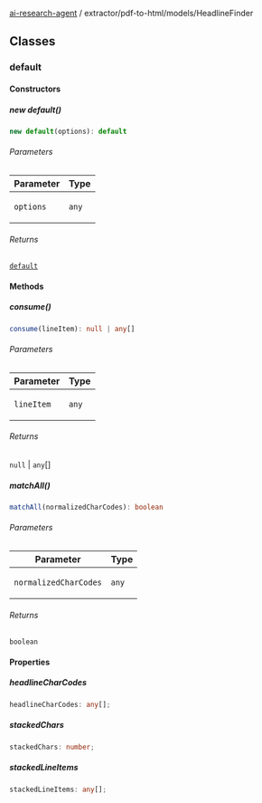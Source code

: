 [ai-research-agent](../../../index.md) / extractor/pdf-to-html/models/HeadlineFinder

## Classes

### default

#### Constructors

##### new default()

```ts
new default(options): default
```

###### Parameters

<table>
<thead>
<tr>
<th>Parameter</th>
<th>Type</th>
</tr>
</thead>
<tbody>
<tr>
<td>

`options`

</td>
<td>

`any`

</td>
</tr>
</tbody>
</table>

###### Returns

[`default`](HeadlineFinder.md#default)

#### Methods

##### consume()

```ts
consume(lineItem): null | any[]
```

###### Parameters

<table>
<thead>
<tr>
<th>Parameter</th>
<th>Type</th>
</tr>
</thead>
<tbody>
<tr>
<td>

`lineItem`

</td>
<td>

`any`

</td>
</tr>
</tbody>
</table>

###### Returns

`null` \| `any`[]

##### matchAll()

```ts
matchAll(normalizedCharCodes): boolean
```

###### Parameters

<table>
<thead>
<tr>
<th>Parameter</th>
<th>Type</th>
</tr>
</thead>
<tbody>
<tr>
<td>

`normalizedCharCodes`

</td>
<td>

`any`

</td>
</tr>
</tbody>
</table>

###### Returns

`boolean`

#### Properties

##### headlineCharCodes

```ts
headlineCharCodes: any[];
```

##### stackedChars

```ts
stackedChars: number;
```

##### stackedLineItems

```ts
stackedLineItems: any[];
```
